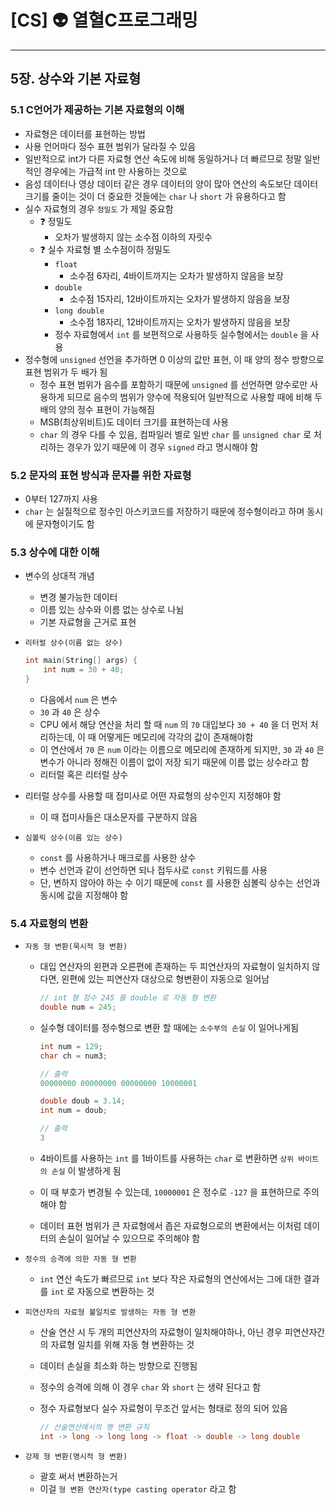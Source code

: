 # [CS] 👽 열혈C프로그래밍

---

## 5장. 상수와 기본 자료형

### 5.1 C언어가 제공하는 기본 자료형의 이해

- 자료형은 데이터를 표현하는 방법
- 사용 언어마다 정수 표현 범위가 달라질 수 있음
- 일반적으로 int가 다른 자료형 연산 속도에 비해 동일하거나 더 빠르므로 정말 일반적인 경우에는 가급적 int 만 사용하는 것으로
- 음성 데이터나 영상 데이터 같은 경우 데이터의 양이 많아 연산의 속도보단 데이터 크기를 줄이는 것이 더 중요한 것들에는 `char` 나 `short` 가 유용하다고 함
- 실수 자료형의 경우 `정밀도` 가 제일 중요함
    - ❓ 정밀도
        - 오차가 발생하지 않는 소수점 이하의 자릿수
    - ❓ 실수 자료형 별 소수점이하 정밀도
        - `float`
            - 소수점 6자리, 4바이트까지는 오차가 발생하지 않음을 보장
        - `double`
            - 소수점 15자리, 12바이트까지는 오차가 발생하지 않음을 보장
        - `long double`
            - 소수점 18자리, 12바이트까지는 오차가 발생하지 않음을 보장
        - 정수 자료형에서 `int` 를 보편적으로 사용하듯 실수형에서는 `double` 을 사용
- 정수형에 `unsigned` 선언을 추가하면 0 이상의 값만 표현, 이 때 양의 정수 방향으로 표현 범위가 두 배가 됨
    - 정수 표현 범위가 음수를 포함하기 때문에 `unsigned` 를 선언하면 양수로만 사용하게 되므로 음수의 범위가 양수에 적용되어 일반적으로 사용할 때에 비해 두 배의 양의 정수 표현이 가능해짐
    - MSB(최상위비트)도 데이터 크기를 표현하는데 사용
    - `char` 의 경우 다를 수 있음, 컴파일러 별로 일반 `char` 를 `unsigned char` 로 처리하는 경우가 있기 때문에 이 경우 `signed` 라고 명시해야 함

### 5.2 문자의 표현 방식과 문자를 위한 자료형

- 0부터 127까지 사용
- `char` 는 실질적으로 정수인 아스키코드를 저장하기 때문에 정수형이라고 하며 동시에 문자형이기도 함

### 5.3 상수에 대한 이해

- 변수의 상대적 개념
    - 변경 불가능한 데이터
    - 이름 있는 상수와 이름 없는 상수로 나뉨
    - 기본 자료형을 근거로 표현
- `리터럴 상수(이름 없는 상수)`

    ```c
    int main(String[] args) {
        int num = 30 + 40;
    }
    ```

    - 다음에서 `num` 은 변수
    - `30` 과 `40` 은 상수
    - CPU 에서 해당 연산을 처리 할 때 `num` 의 `70` 대입보다 `30 + 40` 을 더 먼저 처리하는데, 이 때 어떻게든 메모리에 각각의 값이 존재해야함
    - 이 연산에서 `70` 은 `num` 이라는 이름으로 메모리에 존재하게 되지만, `30` 과 `40` 은 변수가 아니라 정해진 이름이 없이 저장 되기 때문에 이름 없는 상수라고 함
    - 리터럴 혹은 리터럴 상수
- 리터럴 상수를 사용할 때 접미사로 어떤 자료형의 상수인지 지정해야 함
    - 이 때 접미사들은 대소문자를 구분하지 않음
- `심볼릭 상수(이름 있는 상수)`
    - `const` 를 사용하거나 매크로를 사용한 상수
    - 변수 선언과 같이 선언하면 되나 접두사로 `const` 키워드를 사용
    - 단, 변하지 않아야 하는 수 이기 때문에 `const` 를 사용한 심볼릭 상수는 선언과 동시에 값을 지정해야 함

### 5.4 자료형의 변환

- `자동 형 변환(묵시적 형 변환)`
    - 대입 연산자의 왼편과 오른편에 존재하는 두 피연산자의 자료형이 일치하지 않다면, 왼편에 있는 피연산자 대상으로 형변환이 자동으로 일어남

        ```c
        // int 형 정수 245 를 double 로 자동 형 변환
        double num = 245;
        ```

    - 실수형 데이터를 정수형으로 변환 할 때에는 `소수부의 손실` 이 일어나게됨

        ```c
        int num = 129;
        char ch = num3;

        // 출력
        00000000 00000000 00000000 10000001
        ```

        ```c
        double doub = 3.14;
        int num = doub;

        // 출력
        3
        ```

    - 4바이트를 사용하는 `int` 를 1바이트를 사용하는 `char` 로 변환하면 `상위 바이트의 손실` 이 발생하게 됨
    - 이 때 부호가 변경될 수 있는데, `10000001` 은 정수로 `-127` 을 표현하므로 주의해야 함
    - 데이터 표현 범위가 큰 자료형에서 좁은 자료형으로의 변환에서는 이처럼 데이터의 손실이 일어날 수 있으므로 주의해야 함
- `정수의 승격에 의한 자동 형 변환`
    - `int` 연산 속도가 빠르므로 `int` 보다 작은 자료형의 연산에서는 그에 대한 결과를 `int` 로 자동으로 변환하는 것
- `피연산자의 자료형 불일치로 발생하는 자동 형 변환`
    - 산술 연산 시 두 개의 피연산자의 자료형이 일치해야하나, 아닌 경우 피연산자간의 자료형 일치를 위해 자동 형 변환하는 것
    - 데이터 손실을 최소화 하는 방향으로 진행됨
    - 정수의 승격에 의해 이 경우 `char` 와 `short` 는 생략 된다고 함
    - 정수 자료형보다 실수 자료형이 무조건 앞서는 형태로 정의 되어 있음

        ```c
        // 산술연산에서의 행 변환 규칙
        int -> long -> long long -> float -> double -> long double
        ```

- `강제 형 변환(명시적 형 변환)`
    - 괄호 써서 변환하는거
    - 이걸 `형 변환 연산자(type casting operator` 라고 함